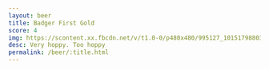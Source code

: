 ```yaml
---
layout: beer
title: Badger First Gold
score: 4
img: https://scontent.xx.fbcdn.net/v/t1.0-0/p480x480/995127_10151798803233745_1165661191_n.jpg?oh=3d11314a310a56446a310a1d98905787&oe=588DC77A
desc: Very hoppy. Too hoppy
permalink: /beer/:title.html
---
```

